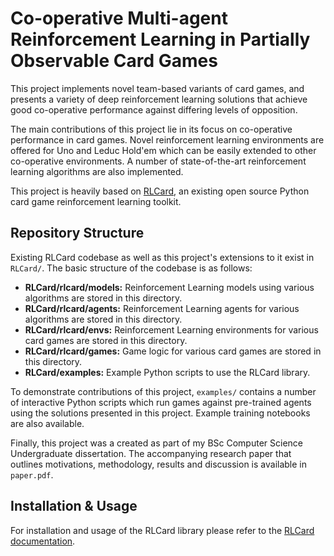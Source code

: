 # Co-operative Multi-agent Reinforcement Learning in Partially Observable Card Games
This project implements novel team-based variants of card games, and presents a variety of deep reinforcement learning solutions that achieve good co-operative performance against differing levels of opposition. 

The main contributions of this project lie in its focus on co-operative performance in card games. Novel reinforcement learning environments are offered for Uno and Leduc Hold'em which can be easily extended to other co-operative environments. A number of state-of-the-art reinforcement learning algorithms are also implemented. 

This project is heavily based on [RLCard](https://github.com/datamllab/rlcard/), an existing open source Python card game reinforcement learning toolkit.
## Repository Structure

Existing RLCard codebase as well as this project's extensions to it exist in `RLCard/`. The basic structure of the codebase is as follows:
* **RLCard/rlcard/models:** Reinforcement Learning models using various algorithms are stored in this directory.
* **RLCard/rlcard/agents:** Reinforcement Learning agents for various algorithms are stored in this directory.
* **RLCard/rlcard/envs:** Reinforcement Learning environments for various card games are stored in this directory.
* **RLCard/rlcard/games:** Game logic for various card games are stored in this directory.
* **RLCard/examples:** Example Python scripts to use the RLCard library.

To demonstrate contributions of this project, `examples/` contains a number of interactive Python scripts which run games against pre-trained agents using the solutions presented in this project. Example training notebooks are also available.

Finally, this project was a created as part of my BSc Computer Science Undergraduate dissertation. The accompanying research paper that outlines motivations, methodology, results and discussion is available in `paper.pdf`.
## Installation & Usage
For installation and usage of the RLCard library please refer to the [RLCard documentation](/RLCard/README.md).
